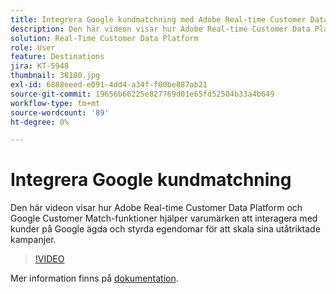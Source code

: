 ```yaml
---
title: Integrera Google kundmatchning med Adobe Real-time Customer Data Platform
description: Den här videon visar hur Adobe Real-time Customer Data Platform och Google Customer Match-funktioner hjälper varumärken att interagera med kunder på Google ägda och styrda egendomar för att skala sina utåtriktade kampanjer.
solution: Real-Time Customer Data Platform
role: User
feature: Destinations
jira: KT-5948
thumbnail: 38180.jpg
exl-id: 6888eeed-e091-4dd4-a34f-f00be887ab21
source-git-commit: 19656b66225e827769d01e65fd52504b33a4b649
workflow-type: tm+mt
source-wordcount: '89'
ht-degree: 0%

---
```


# Integrera Google kundmatchning

Den här videon visar hur Adobe Real-time Customer Data Platform och Google Customer Match-funktioner hjälper varumärken att interagera med kunder på Google ägda och styrda egendomar för att skala sina utåtriktade kampanjer.

>[!VIDEO](https://video.tv.adobe.com/v/38180?quality=12&learn=on)

Mer information finns på [dokumentation](https://experienceleague.adobe.com/docs/experience-platform/destinations/catalog/advertising/google-customer-match.html).
